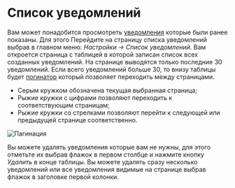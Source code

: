 # Список уведомлений

Вам может понадобится просмотреть [уведомления](/ru/user/general/notice.md) которые были ранее показаны. Для этого
Перейдите на страницу списка уведомлений выбрав в главном меню: *Настройки -> Список уведомлений*. Вам откроется
страница с таблицей в которой записан список всех созданных уведомлений. На странице выводятся только последние 30
уведомлений. Если всего уведомлений больше 30, то внизу таблицы будет
[погинатор](http://ru.wikipedia.org/wiki/Пагинация) который позволяет переходить между страницами.

- Серым кружком обозначена текущая выбранная страница;
- Рыжие кружки с цифрами позволяют переходить к соответствующим страницам;
- Рыжие кружки со стрелками позволяют перейти к следующей или предыдущей странице соответственно.

![Пагинация](https://raw.github.com/anime-db/anime-db-docs/master/images/ru/general/pager.jpg)

Вы можете удалять уведомления которые вам не нужны, для этого отметьте их выбрав флажок в первом столбце и нажмите
кнопку *Удалить* в конце таблицы. Вы можете удалять сразу несколько уведомлений или все уведомления видимые на странице
выбрав флажок в заголовке первой колонки.